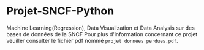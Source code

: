 # Projet-SNCF-Python
Machine Learning(Regression), Data Visualization et Data Analysis sur des bases de données de la SNCF
Pour plus d'information concernant ce projet veuiller consulter le fichier pdf nommé `projet données perdues.pdf`.

